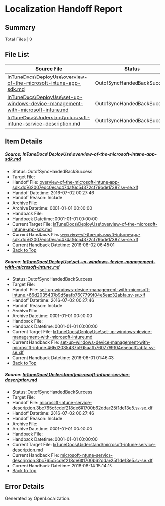 # <a name='report-top'></a> Localization Handoff Report

## Summary
 Total Files | 3

## File List
 Source File | Status | Details 
 ----------- | ------ | ------- 
 [InTuneDocs\DeployUse\overview-of-the-microsoft-intune-app-sdk.md](https://github.com/Microsoft/IntuneDocs-pr/blob/206f7c927cce0b66cf554f60342f3f0b1ca43105/InTuneDocs/DeployUse/overview-of-the-microsoft-intune-app-sdk.md) | OutofSyncHandedBackSuccess | [Details](#d40687127841754f3994b8ad55e839e08bb8dd33208)
 [InTuneDocs\DeployUse\set-up-windows-device-management-with-microsoft-intune.md](https://github.com/Microsoft/IntuneDocs-pr/blob/206f7c927cce0b66cf554f60342f3f0b1ca43105/InTuneDocs/DeployUse/set-up-windows-device-management-with-microsoft-intune.md) | OutofSyncHandedBackSuccess | [Details](#a1fca14c1638524585401e77cfbb306381b6dda3240)
 [InTuneDocs\Understand\microsoft-intune-service-description.md](https://github.com/Microsoft/IntuneDocs-pr/blob/206f7c927cce0b66cf554f60342f3f0b1ca43105/InTuneDocs/Understand/microsoft-intune-service-description.md) | OutofSyncHandedBackSuccess | [Details](#1171ec6d7984d8a9649fbcd5533211bab5d567ee1251)

## Item Details
##### <a name='d40687127841754f3994b8ad55e839e08bb8dd33208'></a> Source: [InTuneDocs\DeployUse\overview-of-the-microsoft-intune-app-sdk.md](https://github.com/Microsoft/IntuneDocs-pr/blob/206f7c927cce0b66cf554f60342f3f0b1ca43105/InTuneDocs/DeployUse/overview-of-the-microsoft-intune-app-sdk.md)
* Status: OutofSyncHandedBackSuccess
* Target File: 
* Handoff File: [overview-of-the-microsoft-intune-app-sdk.dc762007edc0ecac474af6c54372cf79bde17387.sv-se.xlf](https://github.com/Microsoft/EM.handoff/blob/7e7564b1af523c9f43f70fe72010b3ab7dc87c5a/ol-handoff/Microsoft/IntuneDocs-pr.sv-se/master/overview-of-the-microsoft-intune-app-sdk.dc762007edc0ecac474af6c54372cf79bde17387.sv-se.xlf)
* Handoff Datetime: 2016-07-02 00:27:46
* Handoff Reason: Include
* Archive File: 
* Archive Datetime: 0001-01-01 00:00:00
* Handback File: 
* Handback Datetime: 0001-01-01 00:00:00
* Current Target File: [InTuneDocs\DeployUse\overview-of-the-microsoft-intune-app-sdk.md](https://github.com/Microsoft/IntuneDocs-pr.sv-se/blob/532ffe6f1737b4c7f64b737ca0233d79f228fb00/InTuneDocs/DeployUse/overview-of-the-microsoft-intune-app-sdk.md)
* Current Handback File: [overview-of-the-microsoft-intune-app-sdk.dc762007edc0ecac474af6c54372cf79bde17387.sv-se.xlf](https://github.com/Microsoft/EM.handback/blob/5dff4b7d1f075b0f021badd3d34829b04f4fcb36/ol-handback/Microsoft/IntuneDocs-pr.sv-se/master/overview-of-the-microsoft-intune-app-sdk.dc762007edc0ecac474af6c54372cf79bde17387.sv-se.xlf)
* Current Handback Datetime: 2016-06-02 06:45:01
* [Back to Top](#report-top)

##### <a name='a1fca14c1638524585401e77cfbb306381b6dda3240'></a> Source: [InTuneDocs\DeployUse\set-up-windows-device-management-with-microsoft-intune.md](https://github.com/Microsoft/IntuneDocs-pr/blob/206f7c927cce0b66cf554f60342f3f0b1ca43105/InTuneDocs/DeployUse/set-up-windows-device-management-with-microsoft-intune.md)
* Status: OutofSyncHandedBackSuccess
* Target File: 
* Handoff File: [set-up-windows-device-management-with-microsoft-intune.466d2035437b9d5aafb7607799f04e5eac32abfa.sv-se.xlf](https://github.com/Microsoft/EM.handoff/blob/7e7564b1af523c9f43f70fe72010b3ab7dc87c5a/ol-handoff/Microsoft/IntuneDocs-pr.sv-se/master/set-up-windows-device-management-with-microsoft-intune.466d2035437b9d5aafb7607799f04e5eac32abfa.sv-se.xlf)
* Handoff Datetime: 2016-07-02 00:27:46
* Handoff Reason: Include
* Archive File: 
* Archive Datetime: 0001-01-01 00:00:00
* Handback File: 
* Handback Datetime: 0001-01-01 00:00:00
* Current Target File: [InTuneDocs\DeployUse\set-up-windows-device-management-with-microsoft-intune.md](https://github.com/Microsoft/IntuneDocs-pr.sv-se/blob/ded106009b121060219c2851848d2d50083ff8eb/InTuneDocs/DeployUse/set-up-windows-device-management-with-microsoft-intune.md)
* Current Handback File: [set-up-windows-device-management-with-microsoft-intune.466d2035437b9d5aafb7607799f04e5eac32abfa.sv-se.xlf](https://github.com/Microsoft/EM.handback/blob/5b6b4d046b9cd514dc90af8211b8993884bb9e57/ol-handback/Microsoft/IntuneDocs-pr.sv-se/master/set-up-windows-device-management-with-microsoft-intune.466d2035437b9d5aafb7607799f04e5eac32abfa.sv-se.xlf)
* Current Handback Datetime: 2016-06-01 01:46:33
* [Back to Top](#report-top)

##### <a name='1171ec6d7984d8a9649fbcd5533211bab5d567ee1251'></a> Source: [InTuneDocs\Understand\microsoft-intune-service-description.md](https://github.com/Microsoft/IntuneDocs-pr/blob/206f7c927cce0b66cf554f60342f3f0b1ca43105/InTuneDocs/Understand/microsoft-intune-service-description.md)
* Status: OutofSyncHandedBackSuccess
* Target File: 
* Handoff File: [microsoft-intune-service-description.3bc765c5cdef218de681700b62ddae25f1de13e5.sv-se.xlf](https://github.com/Microsoft/EM.handoff/blob/7e7564b1af523c9f43f70fe72010b3ab7dc87c5a/ol-handoff/Microsoft/IntuneDocs-pr.sv-se/master/microsoft-intune-service-description.3bc765c5cdef218de681700b62ddae25f1de13e5.sv-se.xlf)
* Handoff Datetime: 2016-07-02 00:27:46
* Handoff Reason: Include
* Archive File: 
* Archive Datetime: 0001-01-01 00:00:00
* Handback File: 
* Handback Datetime: 0001-01-01 00:00:00
* Current Target File: [InTuneDocs\Understand\microsoft-intune-service-description.md](https://github.com/Microsoft/IntuneDocs-pr.sv-se/blob/685237d9c744213acb4f943dcd12675067120c65/InTuneDocs/Understand/microsoft-intune-service-description.md)
* Current Handback File: [microsoft-intune-service-description.3bc765c5cdef218de681700b62ddae25f1de13e5.sv-se.xlf](https://github.com/Microsoft/EM.handback/blob/32e029602776ee0a4a58ea20560e61bc8ad869ac/ol-handback/Microsoft/IntuneDocs-pr.sv-se/master/microsoft-intune-service-description.3bc765c5cdef218de681700b62ddae25f1de13e5.sv-se.xlf)
* Current Handback Datetime: 2016-06-14 15:14:13
* [Back to Top](#report-top)


## Error Details

Generated by OpenLocalization.
